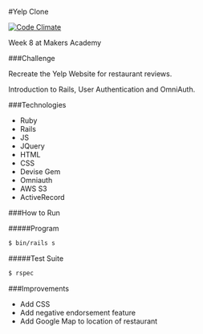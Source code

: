 #Yelp Clone

[![Code Climate](https://codeclimate.com/github/nickbdyer/yelp_clone/badges/gpa.svg)](https://codeclimate.com/github/nickbdyer/yelp_clone)

Week 8 at Makers Academy

###Challenge

Recreate the Yelp Website for restaurant reviews. 

Introduction to Rails, User Authentication and OmniAuth.

###Technologies

- Ruby
- Rails
- JS
- JQuery
- HTML
- CSS
- Devise Gem
- Omniauth
- AWS S3
- ActiveRecord

###How to Run

#####Program

```sh
$ bin/rails s
```
#####Test Suite

```sh
$ rspec 
```

###Improvements

- Add CSS
- Add negative endorsement feature
- Add Google Map to location of restaurant
